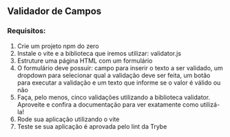 ## Validador de Campos

### Requisitos:

1. Crie um projeto npm do zero
2. Instale o vite e a biblioteca que iremos utilizar: validator.js
3. Estruture uma página HTML com um formulário
4. O formulário deve possuir: campo para inserir o texto a ser validado, um dropdown para selecionar qual a validação deve ser feita, um botão para executar a validação e um texto que informe se o valor é válido ou não
5. Faça, pelo menos, cinco validações utilizando a biblioteca validator. Aproveite e confira a documentação para ver exatamente como utilizá-la!
6. Rode sua aplicação utilizando o vite
7. Teste se sua aplicação é aprovada pelo lint da Trybe
